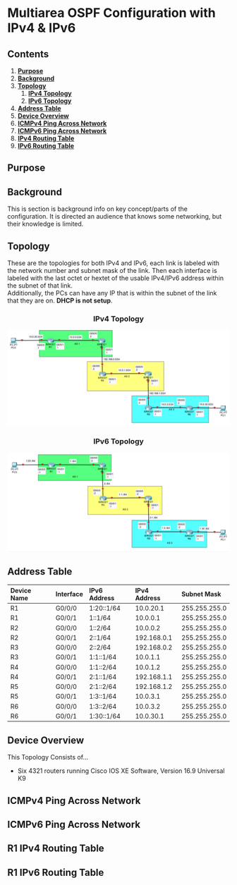 # Multiarea OSPF Configuration with IPv4 & IPv6

## Contents

1. [**Purpose**](#purpose)
2. [**Background**](#background)
3. [**Topology**](#topology)
     1. [**IPv4 Topology**](#ipv4-topology)
     2. [**IPv6 Topology**](#ipv6-topology)
4. [**Address Table**](#address-table)
5. [**Device Overview**](#device-overview)
6. [**ICMPv4 Ping Across Network**](#icmpv4-ping-across-network)
7. [**ICMPv6 Ping Across Network**](#icmpv6-ping-across-network)
8. [**IPv4 Routing Table**](#ipv4-topology)
9. [**IPv6 Routing Table**](#ipv6-topology)

## Purpose

## Background

This is section is background info on key concept/parts of the configuration. It is directed an audience that knows some networking, but their knowledge is limited.

## Topology

These are the topologies for both IPv4 and IPv6, each link is labeled with the network number and subnet mask of the link. Then each interface is labeled with the last octet or hextet of the usable IPv4/IPv6 address within the subnet of that link.\
Additionally, the PCs can have any IP that is within the subnet of the link that they are on. **DHCP is not setup**.

### <center>IPv4 Topology</center>

![IPv4 Topology Image](Images/IPv4.Topology.png)

### <center>IPv6 Topology</center>

![IPv4 Topology Image](Images/IPv6.Topology.png)

## Address Table

| Device Name | Interface | IPv6 Address | IPv4 Address | Subnet Mask   |
|:------------|:--------- |:------------ |:------------ |:------------- |
| R1          | G0/0/0    | 1:20::1/64   | 10.0.20.1    | 255.255.255.0 |
| R1          | G0/0/1    | 1::1/64      | 10.0.0.1     | 255.255.255.0 |
| R2          | G0/0/0    | 1::2/64      | 10.0.0.2     | 255.255.255.0 |
| R2          | G0/0/1    | 2::1/64      | 192.168.0.1  | 255.255.255.0 |
| R3          | G0/0/0    | 2::2/64      | 192.168.0.2  | 255.255.255.0 |
| R3          | G0/0/1    | 1:1::1/64    | 10.0.1.1     | 255.255.255.0 |
| R4          | G0/0/0    | 1:1::2/64    | 10.0.1.2     | 255.255.255.0 |
| R4          | G0/0/1    | 2:1::1/64    | 192.168.1.1  | 255.255.255.0 |
| R5          | G0/0/0    | 2:1::2/64    | 192.168.1.2  | 255.255.255.0 |
| R5          | G0/0/1    | 1:3::1/64    | 10.0.3.1     | 255.255.255.0 |
| R6          | G0/0/0    | 1:3::2/64    | 10.0.3.2     | 255.255.255.0 |
| R6          | G0/0/1    | 1:30::1/64   | 10.0.30.1    | 255.255.255.0 |

## Device Overview

This Topology Consists of...

- Six 4321 routers running Cisco IOS XE Software, Version 16.9 Universal K9

## ICMPv4 Ping Across Network

## ICMPv6 Ping Across Network

## R1 IPv4 Routing Table

## R1 IPv6 Routing Table
